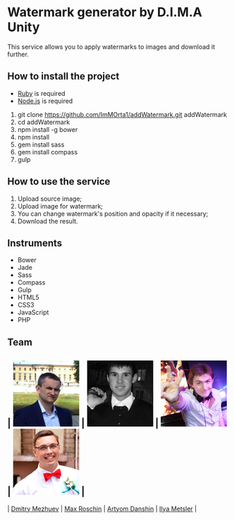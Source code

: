 # Watermark generator by D.I.M.A Unity

This service allows you to apply watermarks to images and download it further. 

## How to install the project
* [Ruby](https://www.ruby-lang.org/en/) is required
* [Node.js](https://nodejs.org/en/) is required

1. git clone https://github.com/ImMOrta1/addWatermark.git addWatermark
2. cd addWatermark
3. npm install -g bower
4. npm install
5. gem install sass
6. gem install compass
5. gulp

## How to use the service
1. Upload source image;
2. Upload image for watermark;
3. You can change watermark's position and opacity if it necessary;
4. Download the result.

## Instruments 

* Bower
* Jade
* Sass
* Compass
* Gulp
* HTML5
* CSS3
* JavaScript
* PHP

## Team 
| [![Dmitry Mezhuev](https://github.com/imezler/Test/blob/master/team1.png)](https://github.com/ImMOrta1) 
| [![Max Roschin](https://github.com/imezler/Test/blob/master/team2.png)](https://github.com/Maksfin) 
| [![Artyom Danshin](https://github.com/imezler/Test/blob/master/team3.png)](https://github.com/SilverDragoon) 
| [![Ilya Metsler](https://github.com/imezler/Test/blob/master/team4.png)](https://github.com/imezler) |
-----------------------------------------------------------------------------------------------------------------------
| [Dmitry Mezhuev](https://github.com/ImMOrta1) | [Max Roschin](https://github.com/Maksfin) | [Artyom Danshin](https://github.com/SilverDragoon) | [Ilya Metsler](https://github.com/imezler) |



